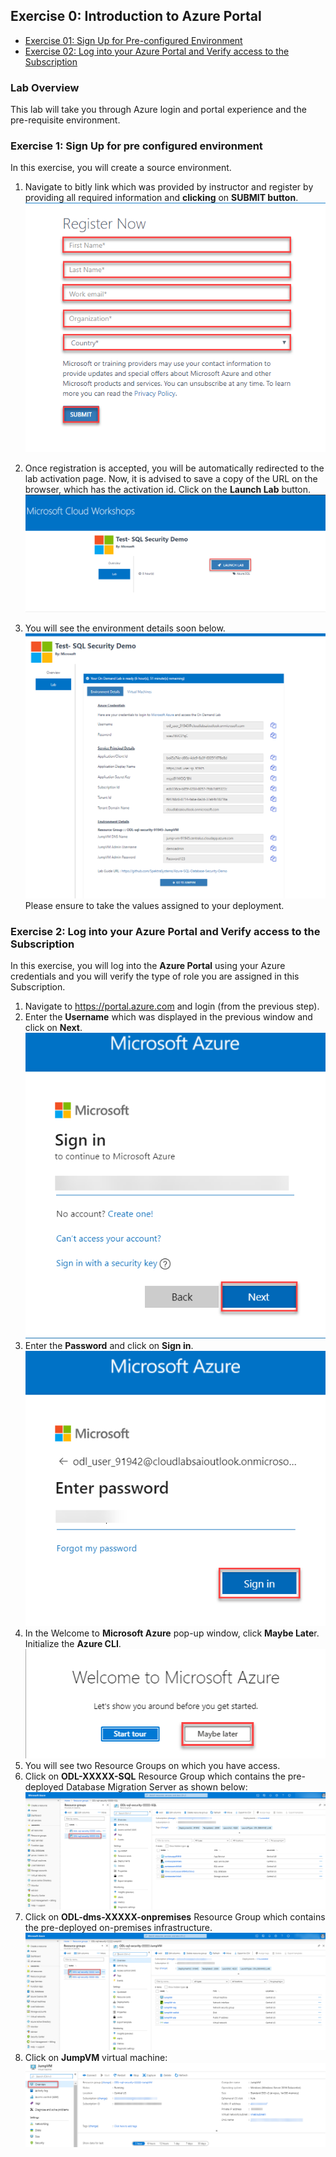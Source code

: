 ## Exercise 0: Introduction to Azure Portal

   * [Exercise 01: Sign Up for Pre-configured Environment](#exercise-01-sign-up-for-pre-configured-environment)
   * [Exercise 02: Log into your Azure Portal and Verify access to the Subscription](#exercise-02-log-into-your-azure-portal-and-verify-access-to-the-subscription)
 
 ### Lab Overview
This lab will take you through Azure login and portal experience and the pre-requisite environment.

### Exercise 1: Sign Up for pre configured environment

In this exercise, you will create a source environment.
1.	Navigate to bitly link which was provided by instructor and register by providing all required information and **clicking** on **SUBMIT button**.<br/>
![](images/1registernow.png)

2. Once registration is accepted, you will be automatically redirected to the lab activation page. Now, it is advised to save a copy of the URL on the browser, which has the activation id. Click on the **Launch Lab** button.<br/>
![](images/2launchlab.png)

3. You will see the environment details soon below.<br/>
![](images/3labdetailpg.png)
Please ensure to take the values assigned to your deployment.


### Exercise 2: Log into your Azure Portal and Verify access to the Subscription

In this exercise, you will log into the **Azure Portal** using your Azure credentials and you will verify the type of role you are assigned in this Subscription.
1.  Navigate to https://portal.azure.com and login (from the previous step).
2.  Enter the **Username** which was displayed in the previous window and click on **Next**.<br/>
![](images/1signin.png)
3. Enter the **Password** and click on **Sign in**.<br/>
![](images/2signin.png)
4.	In the Welcome to **Microsoft Azure** pop-up window, click **Maybe Late**r. Initialize the **Azure CLI**.
![](images/maybelater1.png)
5. You will see two Resource Groups on which you have access. 
6. Click on **ODL-XXXXX-SQL** Resource Group which contains the pre-deployed Database Migration Server as shown below:
![](images/overview1.png)
7. Click on **ODL-dms-XXXXX-onpremises** Resource Group which contains the pre-deployed on-premises infrastructure.
![](images/overview2.png)
8. Click on **JumpVM** virtual machine:
![](images/vmoverview.png)
